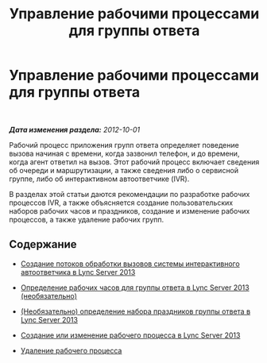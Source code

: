 ﻿---
title: Управление рабочими процессами для группы ответа
TOCTitle: Управление рабочими процессами для группы ответа
ms:assetid: 42cfccdd-2844-4875-b4e3-813e1df15f08
ms:mtpsurl: https://technet.microsoft.com/ru-ru/library/Gg520986(v=OCS.15)
ms:contentKeyID: 49309595
ms.date: 05/19/2016
mtps_version: v=OCS.15
ms.translationtype: HT
---

# Управление рабочими процессами для группы ответа

 

_**Дата изменения раздела:** 2012-10-01_

Рабочий процесс приложения групп ответа определяет поведение вызова начиная с времени, когда зазвонил телефон, и до времени, когда агент ответил на вызов. Этот рабочий процесс включает сведения об очереди и маршрутизации, а также сведения либо о сервисной группе, либо об интерактивном автоответчике (IVR).

В разделах этой статьи даются рекомендации по разработке рабочих процессов IVR, а также объясняется создание пользовательских наборов рабочих часов и праздников, создание и изменение рабочих процессов, а также удаление рабочих групп.

## Содержание

  - [Создание потоков обработки вызовов системы интерактивного автоответчика в Lync Server 2013](lync-server-2013-design-interactive-voice-response-call-flows.md)

  - [Определение рабочих часов для группы ответа в Lync Server 2013 (необязательно)](lync-server-2013-optional-define-response-group-business-hours.md)

  - [(Необязательно) определение набора праздников группы ответа в Lync Server 2013](lync-server-2013-optional-define-response-group-holiday-sets.md)

  - [Создание или изменение рабочего процесса в Lync Server 2013](lync-server-2013-create-or-modify-a-workflow.md)

  - [Удаление рабочего процесса](lync-server-2013-delete-a-workflow.md)

